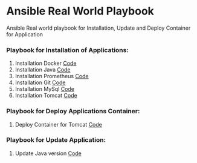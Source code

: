 # Ansible Real World Playbook
Ansible Real world playbook for Installation, Update and Deploy Container for Application

### Playbook for Installation of Applications:
1. Installation Docker       [Code](./instl-docker.yml)
2. Installation Java         [Code](./instl-docker.yml)
3. Installation Prometheus   [Code](./instl-java-versions.yml)
4. Installation Git          [Code](./instl-git.yml)
5. Installation MySql        [Code](./instl-mysql.yml)
6. Installation Tomcat       [Code](./instl-tomcat.yml)

### Playbook for Deploy Applications Container:
1. Deploy Container for Tomcat [Code](./deploy-webapp-tomcat.yml)

### Playbook for Update Application:
1. Update Java version       [Code](./update-java-versions.yml)
